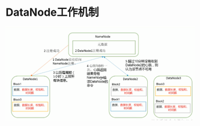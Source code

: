 # DataNode工作机制

![enter image description here](https://raw.githubusercontent.com/Syncma/Figurebed/master/img/hadoop-dn.png)